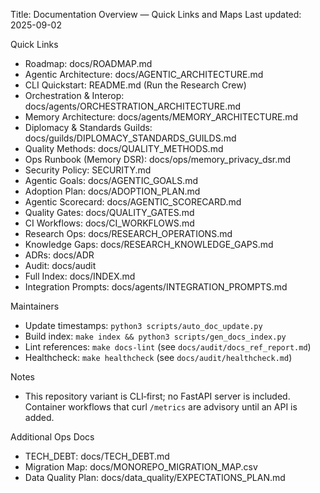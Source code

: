 Title: Documentation Overview — Quick Links and Maps
Last updated: 2025-09-02

Quick Links
- Roadmap: docs/ROADMAP.md
- Agentic Architecture: docs/AGENTIC_ARCHITECTURE.md
- CLI Quickstart: README.md (Run the Research Crew)
- Orchestration & Interop: docs/agents/ORCHESTRATION_ARCHITECTURE.md
- Memory Architecture: docs/agents/MEMORY_ARCHITECTURE.md
- Diplomacy & Standards Guilds: docs/guilds/DIPLOMACY_STANDARDS_GUILDS.md
 - Quality Methods: docs/QUALITY_METHODS.md
 - Ops Runbook (Memory DSR): docs/ops/memory_privacy_dsr.md
 - Security Policy: SECURITY.md
- Agentic Goals: docs/AGENTIC_GOALS.md
- Adoption Plan: docs/ADOPTION_PLAN.md
- Agentic Scorecard: docs/AGENTIC_SCORECARD.md
- Quality Gates: docs/QUALITY_GATES.md
- CI Workflows: docs/CI_WORKFLOWS.md
- Research Ops: docs/RESEARCH_OPERATIONS.md
- Knowledge Gaps: docs/RESEARCH_KNOWLEDGE_GAPS.md
- ADRs: docs/ADR
- Audit: docs/audit
- Full Index: docs/INDEX.md
- Integration Prompts: docs/agents/INTEGRATION_PROMPTS.md

Maintainers
- Update timestamps: `python3 scripts/auto_doc_update.py`
- Build index: `make index && python3 scripts/gen_docs_index.py`
- Lint references: `make docs-lint` (see `docs/audit/docs_ref_report.md`)
- Healthcheck: `make healthcheck` (see `docs/audit/healthcheck.md`)

Notes
- This repository variant is CLI‑first; no FastAPI server is included. Container workflows that curl `/metrics` are advisory until an API is added.


Additional Ops Docs
- TECH_DEBT: docs/TECH_DEBT.md
- Migration Map: docs/MONOREPO_MIGRATION_MAP.csv
- Data Quality Plan: docs/data_quality/EXPECTATIONS_PLAN.md
